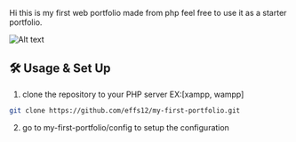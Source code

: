 Hi this is my first web portfolio made from php feel free to use it as a starter portfolio.


![Alt text](./images/website_banner.png?raw=true "Welcome to my First Web Portfolio")


## 🛠 Usage & Set Up

1. clone the repository to your PHP server EX:[xampp, wampp]

```sh
git clone https://github.com/effs12/my-first-portfolio.git
```

2. go to my-first-portfolio/config to setup the configuration

